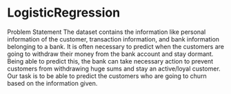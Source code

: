 # LogisticRegression
Problem Statement 
The dataset contains the information like personal information of the customer, transaction information, and bank information belonging to a bank.
It is often necessary to predict when the customers are going to withdraw their money from the bank account and stay dormant. 
Being able to predict this, the bank can take necessary action to prevent customers from withdrawing huge sums and stay an active/loyal customer. 
Our task is to be able to predict the customers who are going to churn based on the information given.
